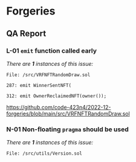 # Forgeries

## QA Report

### L-01 `emit` function called early

_There are **1** instances of this issue:_

```solidity
File: /src/VRFNFTRandomDraw.sol

287: emit WinnerSentNFT(

312: emit OwnerReclaimedNFT(owner());
```

https://github.com/code-423n4/2022-12-forgeries/blob/main/src/VRFNFTRandomDraw.sol

### N-01 Non-floating `pragma` should be used

_There are **1** instances of this issue:_

```solidity
File: /src/utils/Version.sol
```
